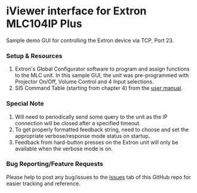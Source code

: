 # iViewer interface for Extron MLC104IP Plus

Sample demo GUI for controlling the Extron device via TCP, Port 23.

### Setup & Resources
1. Extron's Global Configurator software to program and assign functions to the MLC unit. In this sample GUI, the unit was pre-programmed with Projector On/Off, Volume Control and 4 Input selections.
1. SIS Command Table (starting from chapter 4) from the [user manual](http://www.google.com/url?sa=t&rct=j&q=&esrc=s&source=web&cd=2&ved=0CC4QFjAB&url=http%3A%2F%2Fmedia.extron.com%2Fdownload%2Ffiles%2Fuserman%2F68-1443-01B_MLC104PlusSer_011309.pdf&ei=-iErU9uJMciArgfHjIHwCA&usg=AFQjCNGO1Akfg9QO8mDByD2e4bx9v18WlA&bvm=bv.63316862,d.bmk&cad=rja).

### Special Note
1. Will need to periodically send some query to the unit as the IP connection will be closed after a specified timeout.
1. To get properly formatted feedback string, need to choose and set the appropriate verbose/response mode status on startup.
1. Feedback from hard-button presses on the Extron unit will only be available when the verbose mode is on.

### Bug Reporting/Feature Requests

Please help to post any bug/issues to the [issues](https://github.com/CommandFusion/Extron-MLC104IP-Plus/issues) tab of this GitHub repo for easier tracking and reference.